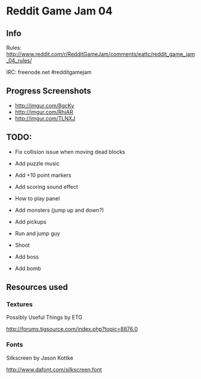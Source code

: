 # Reddit Game Jam 04

## Info

Rules: http://www.reddit.com/r/RedditGameJam/comments/eattc/reddit_game_jam_04_rules/

IRC: freenode.net #redditgamejam

## Progress Screenshots

- http://imgur.com/8gcKy
- http://imgur.com/RhjAR
- http://imgur.com/TLNXJ


## TODO:


- Fix collision issue when moving dead blocks
- Add puzzle music
- Add +10 point markers
- Add scoring sound effect
- How to play panel

- Add monsters (jump up and down?)
- Add pickups
- Run and jump guy
- Shoot
- Add boss

- Add bomb

## Resources used

### Textures

Possibly Useful Things by ETG

http://forums.tigsource.com/index.php?topic=8876.0

### Fonts

Silkscreen by Jason Kottke

http://www.dafont.com/silkscreen.font